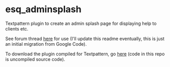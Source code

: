 esq_adminsplash
===============

Textpattern plugin to create an admin splash page for displaying help to clients etc.

See forum thread [here](http://forum.textpattern.com/viewtopic.php?id=34713) for use (I'll update this readme eventually, this is just an initial migration from Google Code).

To download the plugin compiled for Textpattern, go [here](http://popularsizzle.com.au/txp_plugins/esq_adminsplash) (code in this repo is uncompiled source code).